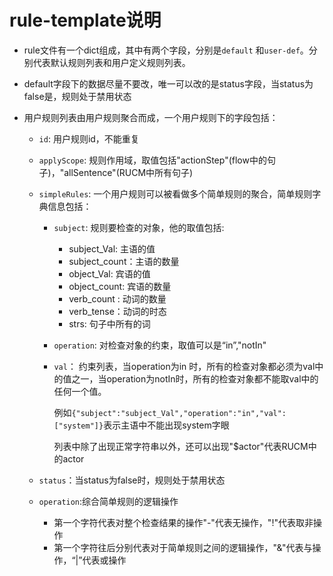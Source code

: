 # rule-template说明 #

* rule文件有一个dict组成，其中有两个字段，分别是`default` 和`user-def`。分别代表默认规则列表和用户定义规则列表。

* default字段下的数据尽量不要改，唯一可以改的是status字段，当status为false是，规则处于禁用状态

* 用户规则列表由用户规则聚合而成，一个用户规则下的字段包括：

  * `id`: 用户规则id，不能重复

  * `applyScope`: 规则作用域，取值包括"actionStep"(flow中的句子)，"allSentence"(RUCM中所有句子)

  * `simpleRules`: 一个用户规则可以被看做多个简单规则的聚合，简单规则字典信息包括：

    * `subject`: 规则要检查的对象，他的取值包括:

      * subject_Val: 主语的值
      * subject_count：主语的数量
      * object_Val: 宾语的值
      * object_count: 宾语的数量
      * verb_count : 动词的数量
      * verb_tense：动词的时态
      * strs: 句子中所有的词

    * `operation`: 对检查对象的约束，取值可以是“in”,"notIn"

    * `val`： 约束列表，当operation为in 时，所有的检查对象都必须为val中的值之一，当operation为notIn时，所有的检查对象都不能取val中的任何一个值。

      例如`{"subject":"subject_Val","operation":"in","val":["system"]}`表示主语中不能出现system字眼

      列表中除了出现正常字符串以外，还可以出现"$actor"代表RUCM中的actor

  * `status`：当status为false时，规则处于禁用状态

  * `operation`:综合简单规则的逻辑操作

    * 第一个字符代表对整个检查结果的操作"-"代表无操作，"!"代表取非操作
    * 第一个字符往后分别代表对于简单规则之间的逻辑操作，"&"代表与操作，“|”代表或操作
